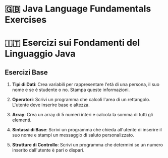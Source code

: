 
# 🇬🇧 Java Language Fundamentals Exercises

# 🇮🇹 Esercizi sui Fondamenti del Linguaggio Java
## Esercizi Base

1. **Tipi di Dati**: Crea variabili per rappresentare l'età di una persona, il suo nome e se è studente o no. Stampa queste informazioni.

2. **Operatori**: Scrivi un programma che calcoli l'area di un rettangolo. L'utente deve inserire base e altezza.

3. **Array**: Crea un array di 5 numeri interi e calcola la somma di tutti gli elementi.

4. **Sintassi di Base**: Scrivi un programma che chieda all'utente di inserire il suo nome e stampi un messaggio di saluto personalizzato.

5. **Strutture di Controllo**: Scrivi un programma che determini se un numero inserito dall'utente è pari o dispari.


